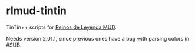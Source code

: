 # rlmud-tintin

TinTin++ scripts for [Reinos de Leyenda MUD](http://www.reinosdeleyenda.es/).

Needs version 2.01.1, since previous ones have a bug with parsing colors in #SUB.